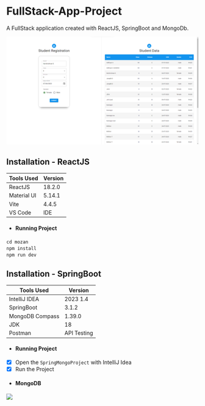 # FullStack-App-Project

A FullStack application created with ReactJS, SpringBoot and MongoDb.
<br>

<img src="assets/page1.png"  style="width:1000px">

## Installation - ReactJS
 
| **Tools Used** | **Version** |
| -------------- | ----------- |
| ReactJS        | 18.2.0      |
| Material UI    | 5.14.1      |
| Vite           | 4.4.5       |
| VS Code        | IDE         |

- #### Running Project
  
```cd mozan```<br>
```npm install```<br>
```npm run dev```

## Installation - SpringBoot
 
| **Tools Used**  | **Version** |
| --------------- | ----------- |
| IntelliJ IDEA   | 2023 1.4    |
| SpringBoot      | 3.1.2       |
| MongoDB Compass | 1.39.0      |
| JDK             | 18          |
| Postman         | API Testing |

- #### Running Project
  
- [x] Open the ```SpringMongoProject``` with IntelliJ Idea<br>
- [x] Run the Project 

- #### MongoDB

<img src="assets/db.png"  style="width:1000px">






